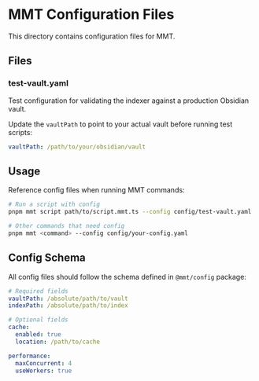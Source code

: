 # MMT Configuration Files

This directory contains configuration files for MMT.

## Files

### test-vault.yaml
Test configuration for validating the indexer against a production Obsidian vault.

Update the `vaultPath` to point to your actual vault before running test scripts:

```yaml
vaultPath: /path/to/your/obsidian/vault
```

## Usage

Reference config files when running MMT commands:

```bash
# Run a script with config
pnpm mmt script path/to/script.mmt.ts --config config/test-vault.yaml

# Other commands that need config
pnpm mmt <command> --config config/your-config.yaml
```

## Config Schema

All config files should follow the schema defined in `@mmt/config` package:

```yaml
# Required fields
vaultPath: /absolute/path/to/vault
indexPath: /absolute/path/to/index

# Optional fields
cache:
  enabled: true
  location: /path/to/cache

performance:
  maxConcurrent: 4
  useWorkers: true
```